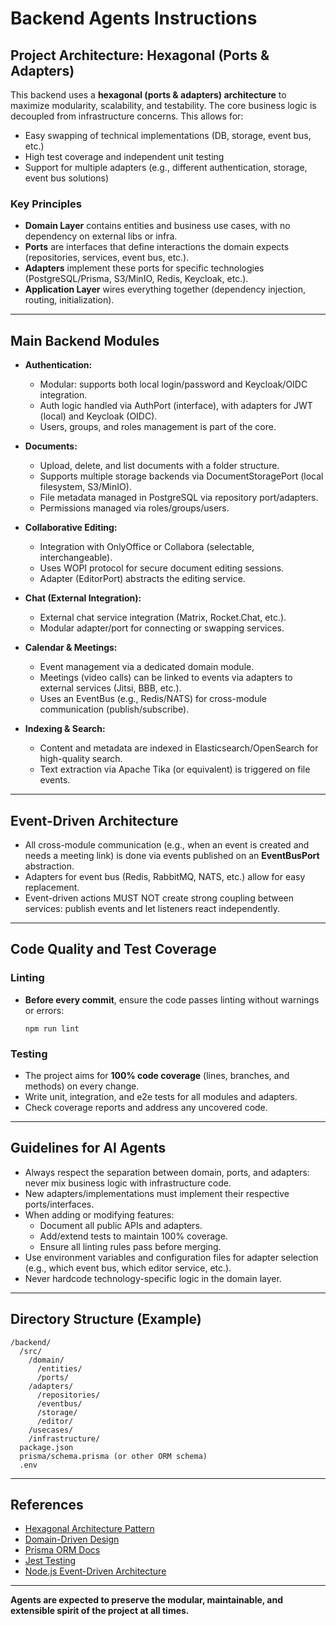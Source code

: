 # Backend Agents Instructions

## Project Architecture: Hexagonal (Ports & Adapters)

This backend uses a **hexagonal (ports & adapters) architecture** to maximize modularity, scalability, and testability. The core business logic is decoupled from infrastructure concerns. This allows for:

- Easy swapping of technical implementations (DB, storage, event bus, etc.)
- High test coverage and independent unit testing
- Support for multiple adapters (e.g., different authentication, storage, event bus solutions)

### **Key Principles**

- **Domain Layer** contains entities and business use cases, with no dependency on external libs or infra.
- **Ports** are interfaces that define interactions the domain expects (repositories, services, event bus, etc.).
- **Adapters** implement these ports for specific technologies (PostgreSQL/Prisma, S3/MinIO, Redis, Keycloak, etc.).
- **Application Layer** wires everything together (dependency injection, routing, initialization).

---

## Main Backend Modules

- **Authentication:**

  - Modular: supports both local login/password and Keycloak/OIDC integration.
  - Auth logic handled via AuthPort (interface), with adapters for JWT (local) and Keycloak (OIDC).
  - Users, groups, and roles management is part of the core.

- **Documents:**

  - Upload, delete, and list documents with a folder structure.
  - Supports multiple storage backends via DocumentStoragePort (local filesystem, S3/MinIO).
  - File metadata managed in PostgreSQL via repository port/adapters.
  - Permissions managed via roles/groups/users.

- **Collaborative Editing:**

  - Integration with OnlyOffice or Collabora (selectable, interchangeable).
  - Uses WOPI protocol for secure document editing sessions.
  - Adapter (EditorPort) abstracts the editing service.

- **Chat (External Integration):**

  - External chat service integration (Matrix, Rocket.Chat, etc.).
  - Modular adapter/port for connecting or swapping services.

- **Calendar & Meetings:**

  - Event management via a dedicated domain module.
  - Meetings (video calls) can be linked to events via adapters to external services (Jitsi, BBB, etc.).
  - Uses an EventBus (e.g., Redis/NATS) for cross-module communication (publish/subscribe).

- **Indexing & Search:**

  - Content and metadata are indexed in Elasticsearch/OpenSearch for high-quality search.
  - Text extraction via Apache Tika (or equivalent) is triggered on file events.

---

## Event-Driven Architecture

- All cross-module communication (e.g., when an event is created and needs a meeting link) is done via events published on an **EventBusPort** abstraction.
- Adapters for event bus (Redis, RabbitMQ, NATS, etc.) allow for easy replacement.
- Event-driven actions MUST NOT create strong coupling between services: publish events and let listeners react independently.

---

## Code Quality and Test Coverage

### **Linting**

- **Before every commit**, ensure the code passes linting without warnings or errors:
  ```
  npm run lint
  ```

### **Testing**

- The project aims for **100% code coverage** (lines, branches, and methods) on every change.
- Write unit, integration, and e2e tests for all modules and adapters.
- Check coverage reports and address any uncovered code.

---

## Guidelines for AI Agents

- Always respect the separation between domain, ports, and adapters: never mix business logic with infrastructure code.
- New adapters/implementations must implement their respective ports/interfaces.
- When adding or modifying features:
  - Document all public APIs and adapters.
  - Add/extend tests to maintain 100% coverage.
  - Ensure all linting rules pass before merging.
- Use environment variables and configuration files for adapter selection (e.g., which event bus, which editor service, etc.).
- Never hardcode technology-specific logic in the domain layer.

---

## Directory Structure (Example)

```
/backend/
  /src/
    /domain/
      /entities/
      /ports/
    /adapters/
      /repositories/
      /eventbus/
      /storage/
      /editor/
    /usecases/
    /infrastructure/
  package.json
  prisma/schema.prisma (or other ORM schema)
  .env
```

---

## References

- [Hexagonal Architecture Pattern](https://alistair.cockburn.us/hexagonal-architecture/)
- [Domain-Driven Design](https://dddcommunity.org/)
- [Prisma ORM Docs](https://www.prisma.io/docs)
- [Jest Testing](https://jestjs.io/)
- [Node.js Event-Driven Architecture](https://nodejs.org/en/docs/guides/event-loop-timers-and-nexttick)

---

**Agents are expected to preserve the modular, maintainable, and extensible spirit of the project at all times.**
